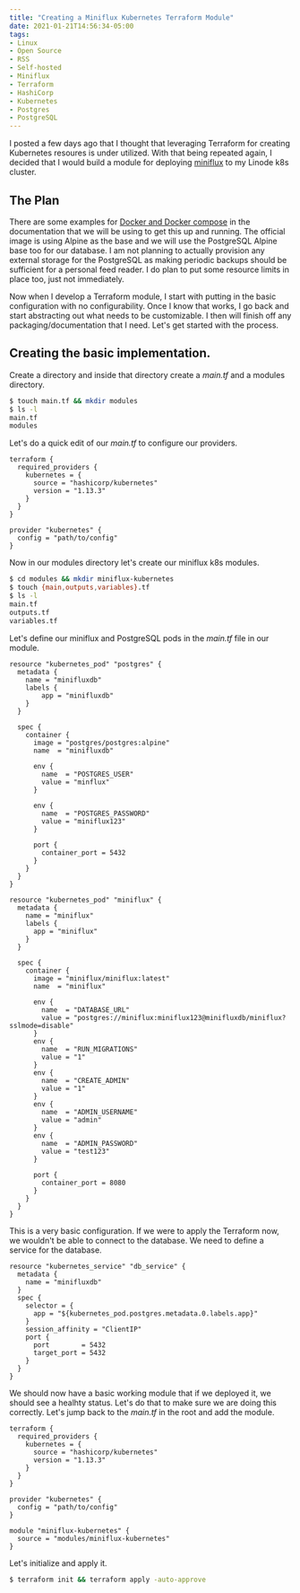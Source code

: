 ```yaml
---
title: "Creating a Miniflux Kubernetes Terraform Module"
date: 2021-01-21T14:56:34-05:00
tags:
- Linux
- Open Source
- RSS
- Self-hosted
- Miniflux
- Terraform
- HashiCorp
- Kubernetes
- Postgres
- PostgreSQL
---
```


I posted a few days ago that I thought that leveraging Terraform for creating Kubernetes resoures is under utilized. With that being repeated again, I decided that I would build a module for deploying [miniflux](https://miniflux.app/) to my Linode k8s cluster. 


## The Plan

There are some examples for [Docker and Docker compose](https://miniflux.app/docs/installation.html#docker) in the documentation that we will be using to get this up and running. The official image is using Alpine as the base and we will use the PostgreSQL Alpine base too for our database. I am not planning to actually provision any external storage for the PostgreSQL as making periodic backups should be sufficient for a personal feed reader. I do plan to put some resource limits in place too, just not immediately. 

Now when I develop a Terraform module, I start with putting in the basic configuration with no configurability. Once I know that works, I go back and start abstracting out what needs to be customizable. I then will finish off any packaging/documentation that I need. Let's get started with the process.

## Creating the basic implementation.

Create a directory and inside that directory create a *main.tf* and a modules directory.

```Bash
$ touch main.tf && mkdir modules
$ ls -l
main.tf
modules
```

Let's do a quick edit of our *main.tf* to configure our providers.

```HCL
terraform {
  required_providers {
    kubernetes = {
      source = "hashicorp/kubernetes"
      version = "1.13.3"
    }
  }
}

provider "kubernetes" {
  config = "path/to/config"
}
```

Now in our modules directory let's create our miniflux k8s modules.

```Bash
$ cd modules && mkdir miniflux-kubernetes
$ touch {main,outputs,variables}.tf
$ ls -l
main.tf
outputs.tf
variables.tf
```

Let's define our miniflux and PostgreSQL pods in the *main.tf* file in our module.

```HCL
resource "kubernetes_pod" "postgres" {
  metadata {
    name = "minifluxdb"
    labels {
        app = "minifluxdb"
    }
  }

  spec {
    container {
      image = "postgres/postgres:alpine"
      name  = "minifluxdb"

      env {
        name  = "POSTGRES_USER"
        value = "minflux"
      }

      env {
        name  = "POSTGRES_PASSWORD"
        value = "miniflux123"
      }

      port {
        container_port = 5432
      }
    }
  }
}

resource "kubernetes_pod" "miniflux" {
  metadata {
    name = "miniflux"
    labels {
      app = "miniflux"
    }
  }

  spec {
    container {
      image = "miniflux/miniflux:latest"
      name  = "miniflux"

      env {
        name  = "DATABASE_URL"
        value = "postgres://miniflux:miniflux123@minifluxdb/miniflux?sslmode=disable"
      }
      env {
        name  = "RUN_MIGRATIONS"
        value = "1"
      }
      env {
        name  = "CREATE_ADMIN"
        value = "1"
      }
      env {
        name  = "ADMIN_USERNAME"
        value = "admin"
      }
      env {
        name  = "ADMIN_PASSWORD"
        value = "test123"
      }

      port {
        container_port = 8080
      }
    }
  }
}

```

This is a very basic configuration. If we were to apply the Terraform now, we wouldn't be able to connect to the database. We need to define a service for the database.

```HCL
resource "kubernetes_service" "db_service" {
  metadata {
    name = "minifluxdb"
  }
  spec {
    selector = {
      app = "${kubernetes_pod.postgres.metadata.0.labels.app}"
    }
    session_affinity = "ClientIP"
    port {
      port        = 5432
      target_port = 5432
    }
  }
}
```

We should now have a basic working module that if we deployed it, we should see a healhty status. Let's do that to make sure we are doing this correctly. Let's jump back to the *main.tf* in the root and add the module.

```HCL
terraform {
  required_providers {
    kubernetes = {
      source = "hashicorp/kubernetes"
      version = "1.13.3"
    }
  }
}

provider "kubernetes" {
  config = "path/to/config"
}

module "miniflux-kubernetes" {
  source = "modules/miniflux-kubernetes"
}
```

Let's initialize and apply it.

```Bash
$ terraform init && terraform apply -auto-approve
```

